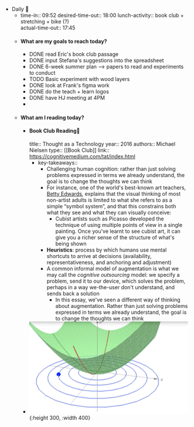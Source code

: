 - Daily 📌
	- time-in:: 09:52
	  desired-time-out:: 18:00
	  lunch-activity:: book club + stretching + bike (?)   
	  actual-time-out:: 17:45
	- #### What are my goals to reach today?
		- DONE read Eric's book club passage
		- DONE input Stefana's suggestions into the spreadsheet
		- DONE 6-week summer plan --> papers to read and experiments to conduct
		- TODO Basic experiment with wood layers
		- DONE look at Frank's figma work
		- DONE do the teach + learn logos
		- DONE have HJ meeting at 4PM
		-
	- #### What am I reading today?
		- #### Book Club Reading📖
		  title:: Thought as a Technology
		  year:: 2016
		  authors:: Michael Nielsen
		  type:: [[Book Club]]
		  link:: https://cognitivemedium.com/tat/index.html
			- key-takeaways::
				- Challenging human cognition: rather than just solving problems expressed in terms we already understand, the goal is to change the thoughts we can think
				- For instance, one of the world's best-known art teachers, [Betty Edwards](https://en.wikipedia.org/wiki/Betty_Edwards), explains that the visual thinking of most non-artist adults is limited to what she refers to as a simple “symbol system”, and that this constrains both what they see and what they can visually conceive:
					- Cubist artists such as Picasso developed the technique of using multiple points of view in a single painting. Once you've learnt to see cubist art, it can give you a richer sense of the structure of what's being shown
				- **Heuristics**: process by which humans use mental shortcuts to arrive at decisions (availability, representativeness, and anchoring and adjustment)
				- A common informal model of augmentation is what we may call the *cognitive outsourcing* model: we specify a problem, send it to our device, which solves the problem, perhaps in a way we-the-user don't understand, and sends back a solution
					- In this essay, we've seen a different way of thinking about augmentation.  Rather than just solving problems expressed in terms we already understand, the goal is to change the thoughts we can think
		- ![image.png](../assets/image_1688045569741_0.png){:height 300, :width 400}
